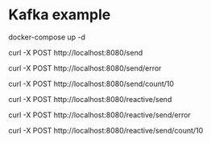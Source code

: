 # Kafka example

docker-compose up -d

curl -X POST http://localhost:8080/send

curl -X POST http://localhost:8080/send/error

curl -X POST http://localhost:8080/send/count/10


curl -X POST http://localhost:8080/reactive/send

curl -X POST http://localhost:8080/reactive/send/error

curl -X POST http://localhost:8080/reactive/send/count/10
